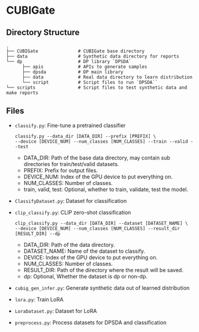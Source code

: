 # CUBIGate

## Directory Structure

    .
    ├── CUBIGate               # CUBIGate base directory
    ├── data                   # Synthetic data directory for reports
    └── dp                     # DP library `DPSDA`
          ├── apis             # APIs to generate samples
          ├── dpsda            # DP main library
          ├── data             # Real data directory to learn distribution
          └── script           # Script files to run `DPSDA``
    └── scripts                # Script files to test synthetic data and make reports


## Files

* `classify.py`: Fine-tune a pretrained classifier
  
  ```
  classify.py --data_dir [DATA_DIR] --prefix [PREFIX] \
  --device [DEVICE_NUM] --num_classes [NUM_CLASSES] --train --valid --test
  ```
  * DATA_DIR: Path of the base data directory, may contain sub directories for train/test/valid datasets.
  * PREFIX: Prefix for output files.
  * DEVICE_NUM: Index of the GPU device to put everything on.
  * NUM_CLASSES: Number of classes.
  * train, valid, test: Optional, whether to train, validate, test the model.

* `ClassifyDataset.py`: Dataset for classification
  
* `clip_classify.py`: CLIP zero-shot classification
  
  ```
  clip_classify.py --data_dir [DATA_DIR] --dataset [DATASET_NAME] \
  --device [DEVICE_NUM] --num_classes [NUM_CLASSES] --result_dir [RESULT_DIR] --dp
  ```
  * DATA_DIR: Path of the data directory.
  * DATASET_NAME: Name of the dataset to classify.
  * DEVICE: Index of the GPU device to put everything on.
  * NUM_CLASSES: Number of classes.
  * RESULT_DIR: Path of the directory where the result will be saved.
  * dp: Optional, Whether the dataset is dp or non-dp.
  
* `cubig_gen_infer.py`: Generate synthetic data out of learned distribution

* `lora.py`: Train LoRA

* `LoraDataset.py`: Dataset for LoRA

* `preprocess.py`: Process datasets for DPSDA and classification
